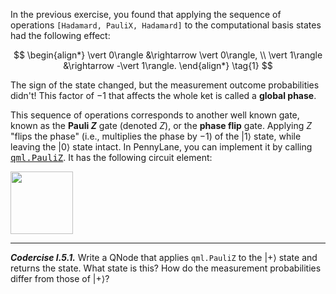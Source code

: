 In the previous exercise, you found that applying the sequence of operations
`[Hadamard, PauliX, Hadamard]` to the computational basis states had the
following effect:

$$
\begin{align*}
\vert 0\rangle &\rightarrow \vert 0\rangle, \\
\vert 1\rangle &\rightarrow -\vert 1\rangle.
\end{align*} \tag{1}
$$

The sign of the state changed, but the measurement outcome probabilities didn't!
This factor of $-1$ that affects the whole ket is called a **global phase**.

This sequence of operations corresponds to another well known gate, known as the
**Pauli $Z$** gate (denoted $Z$), or the **phase flip** gate.  Applying $Z$
"flips the phase" (i.e., multiplies the phase by $-1$) of the $\vert 1\rangle$
state, while leaving the $\vert 0\rangle$ state intact. In PennyLane, you can
implement it by calling <a
href="https://docs.pennylane.ai/en/stable/code/api/pennylane.PauliZ.html"
target="_blank"><tt>qml.PauliZ</tt></a>. It has the following circuit element:

<img src="pics/z.svg" alt="" width="100px">


---

***Codercise I.5.1.*** Write a QNode that applies `qml.PauliZ` to the $\vert
   +\rangle$ state and returns the state. What state is this? How do the
   measurement probabilities differ from those of $\vert +\rangle$?